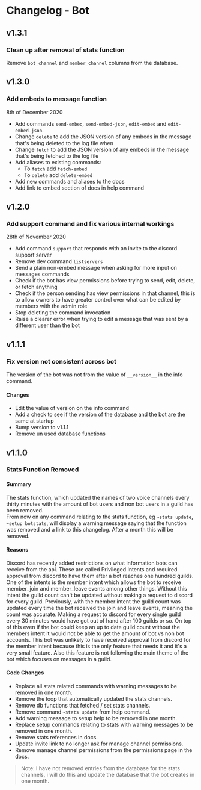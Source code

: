# Changelog - Bot

## v1.3.1

### Clean up after removal of stats function

Remove `bot_channel` and `member_channel` columns from the database.

## v1.3.0

### Add embeds to message function

8th of December 2020

- Add commands `send-embed`, `send-embed-json`, `edit-embed` and `edit-embed-json`.
- Change `delete` to add the JSON version of any embeds in the message that's being deleted to the log file when
- Change `fetch` to add the JSON version of any embeds in the message that's being fetched to the log file
- Add aliases to existing commands:
  - To `fetch` add `fetch-embed`
  - To `delete` add `delete-embed`
- Add new commands and aliases to the docs
- Add link to embed section of docs in help command

## v1.2.0

### Add support command and fix various internal workings

28th of November 2020

- Add command `support` that responds with an invite to the discord support server
- Remove dev command `listservers`
- Send a plain non-embed message when asking for more input on messages commands
- Check if the bot has view permissions before trying to send, edit, delete, or fetch anything
- Check if the person sending has view permissions in that channel, this is to allow owners to have greater control over what can be edited by members with the admin role
- Stop deleting the command invocation
- Raise a clearer error when trying to edit a message that was sent by a different user than the bot

## v1.1.1

### Fix version not consistent across bot

The version of the bot was not from the value of `__version__` in the info command.

#### Changes

- Edit the value of version on the info command
- Add a check to see if the version of the database and the bot are the same at startup
- Bump version to v1.1.1
- Remove un used database functions

## v1.1.0

### Stats Function Removed

#### Summary

The stats function, which updated the names of two voice channels every thirty minutes with the amount of bot users and non bot users in a guild has been removed.  
From now on any command relating to the stats function, eg `~stats update`, `~setup botstats`, will display a warning message saying that the function was removed and a link to this changelog. After a month this will be removed.

#### Reasons

Discord has recently added restrictions on what information bots can receive from the api. These are called Privileged Intents and required approval from discord to have them after a bot reaches one hundred guilds.
One of the intents is the member intent which allows the bot to receive member_join and member_leave events among other things. Without this intent the guild count can't be updated without making a request to discord for every guild. Previously, with the member intent the guild count was updated every time the bot received the join and leave events, meaning the count was accurate.
Making a request to discord for every single guild every 30 minutes would have got out of hand after 100 guilds or so. On top of this even if the bot could keep an up to date guild count without the members intent it would not be able to get the amount of bot vs non bot accounts. This bot was unlikely to have received approval from discord for the member intent because this is the only feature that needs it and it's a very small feature. Also this feature is not following the main theme of the bot which focuses on messages in a guild.

#### Code Changes

- Replace all stats related commands with warning messages to be removed in one month.
- Remove the loop that automatically updated the stats channels.
- Remove db functions that fetched / set stats channels.
- Remove command `~stats update` from help command.
- Add warning message to setup help to be removed in one month.
- Replace setup commands relating to stats with warning messages to be removed in one month.
- Remove stats references in docs.
- Update invite link to no longer ask for manage channel permissions.
- Remove manage channel permissions from the permissions page in the docs.

> Note: I have not removed entries from the database for the stats channels, i will do this and update the database that the bot creates in one month.
